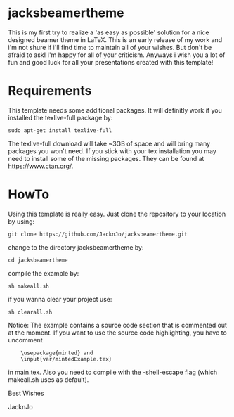 # jacksbeamertheme

This is my first try to realize a 'as easy as possible' solution for a nice designed beamer theme in LaTeX.
This is an early release of my work and i'm not shure if i'll find time to maintain all of your wishes.
But don't be afraid to ask! I'm happy for all of your criticism.
Anyways i wish you a lot of fun and good luck for all your presentations created with this template!


# Requirements
This template needs some additional packages. It will definitly work if you installed the
texlive-full package by:

    sudo apt-get install texlive-full

The texlive-full download will take ~3GB of space and will bring many packages you won't need.
If you stick with your tex installation you may need to install some of the missing packages. 
They can be found at https://www.ctan.org/.

# HowTo
Using this template is really easy. 
Just clone the repository to your location by using:

    git clone https://github.com/JacknJo/jacksbeamertheme.git

change to the directory jacksbeamertheme by:

    cd jacksbeamertheme

compile the example by:

    sh makeall.sh

if you wanna clear your project use:

    sh clearall.sh


Notice: The example contains a source code section that is commented out at the moment.
		If you want to use the source code highlighting, you have to uncomment

		\usepackage{minted} and
		\input{var/mintedExample.tex}

in main.tex. Also you need to compile with the -shell-escape flag (which makeall.sh uses as default).

Best Wishes 

JacknJo